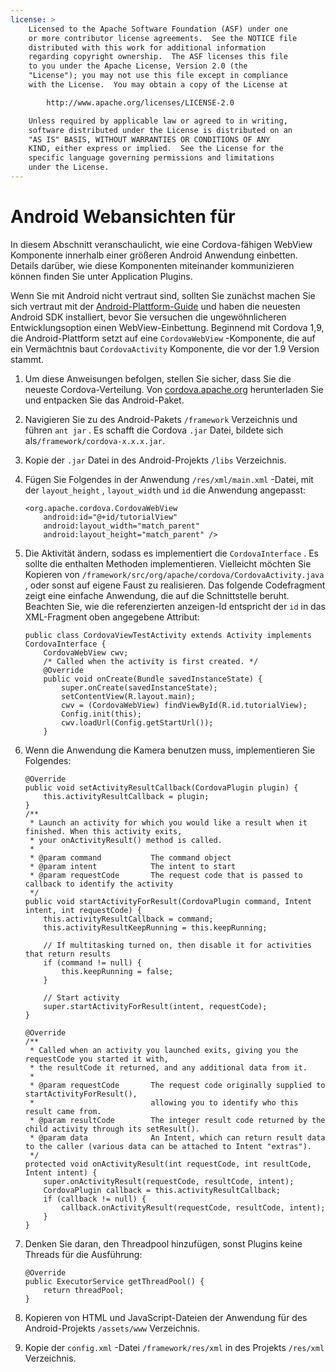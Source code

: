 ```yaml
---
license: >
    Licensed to the Apache Software Foundation (ASF) under one
    or more contributor license agreements.  See the NOTICE file
    distributed with this work for additional information
    regarding copyright ownership.  The ASF licenses this file
    to you under the Apache License, Version 2.0 (the
    "License"); you may not use this file except in compliance
    with the License.  You may obtain a copy of the License at

        http://www.apache.org/licenses/LICENSE-2.0

    Unless required by applicable law or agreed to in writing,
    software distributed under the License is distributed on an
    "AS IS" BASIS, WITHOUT WARRANTIES OR CONDITIONS OF ANY
    KIND, either express or implied.  See the License for the
    specific language governing permissions and limitations
    under the License.
---
```


# Android Webansichten für

In diesem Abschnitt veranschaulicht, wie eine Cordova-fähigen WebView Komponente innerhalb einer größeren Android Anwendung einbetten. Details darüber, wie diese Komponenten miteinander kommunizieren können finden Sie unter Application Plugins.

Wenn Sie mit Android nicht vertraut sind, sollten Sie zunächst machen Sie sich vertraut mit der <a href="index.html">Android-Plattform-Guide</a> und haben die neuesten Android SDK installiert, bevor Sie versuchen die ungewöhnlicheren Entwicklungsoption einen WebView-Einbettung. Beginnend mit Cordova 1,9, die Android-Plattform setzt auf eine `CordovaWebView` -Komponente, die auf ein Vermächtnis baut `CordovaActivity` Komponente, die vor der 1.9 Version stammt.

1.  Um diese Anweisungen befolgen, stellen Sie sicher, dass Sie die neueste Cordova-Verteilung. Von [cordova.apache.org][1] herunterladen Sie und entpacken Sie das Android-Paket.

2.  Navigieren Sie zu des Android-Pakets `/framework` Verzeichnis und führen `ant jar` . Es schafft die Cordova `.jar` Datei, bildete sich als`/framework/cordova-x.x.x.jar`.

3.  Kopie der `.jar` Datei in des Android-Projekts `/libs` Verzeichnis.

4.  Fügen Sie Folgendes in der Anwendung `/res/xml/main.xml` -Datei, mit der `layout_height` , `layout_width` und `id` die Anwendung angepasst:
    
        <org.apache.cordova.CordovaWebView
            android:id="@+id/tutorialView"
            android:layout_width="match_parent"
            android:layout_height="match_parent" />
        

5.  Die Aktivität ändern, sodass es implementiert die `CordovaInterface` . Es sollte die enthalten Methoden implementieren. Vielleicht möchten Sie Kopieren von `/framework/src/org/apache/cordova/CordovaActivity.java` , oder sonst auf eigene Faust zu realisieren. Das folgende Codefragment zeigt eine einfache Anwendung, die auf die Schnittstelle beruht. Beachten Sie, wie die referenzierten anzeigen-Id entspricht der `id` in das XML-Fragment oben angegebene Attribut:
    
        public class CordovaViewTestActivity extends Activity implements CordovaInterface {
            CordovaWebView cwv;
            /* Called when the activity is first created. */
            @Override
            public void onCreate(Bundle savedInstanceState) {
                super.onCreate(savedInstanceState);
                setContentView(R.layout.main);
                cwv = (CordovaWebView) findViewById(R.id.tutorialView);
                Config.init(this);
                cwv.loadUrl(Config.getStartUrl());
            }
        

6.  Wenn die Anwendung die Kamera benutzen muss, implementieren Sie Folgendes:
    
        @Override
        public void setActivityResultCallback(CordovaPlugin plugin) {
            this.activityResultCallback = plugin;
        }
        /**
         * Launch an activity for which you would like a result when it finished. When this activity exits,
         * your onActivityResult() method is called.
         *
         * @param command           The command object
         * @param intent            The intent to start
         * @param requestCode       The request code that is passed to callback to identify the activity
         */
        public void startActivityForResult(CordovaPlugin command, Intent intent, int requestCode) {
            this.activityResultCallback = command;
            this.activityResultKeepRunning = this.keepRunning;
        
            // If multitasking turned on, then disable it for activities that return results
            if (command != null) {
                this.keepRunning = false;
            }
        
            // Start activity
            super.startActivityForResult(intent, requestCode);
        }   
        
        @Override
        /**
         * Called when an activity you launched exits, giving you the requestCode you started it with,
         * the resultCode it returned, and any additional data from it.
         *
         * @param requestCode       The request code originally supplied to startActivityForResult(),
         *                          allowing you to identify who this result came from.
         * @param resultCode        The integer result code returned by the child activity through its setResult().
         * @param data              An Intent, which can return result data to the caller (various data can be attached to Intent "extras").
         */
        protected void onActivityResult(int requestCode, int resultCode, Intent intent) {
            super.onActivityResult(requestCode, resultCode, intent);
            CordovaPlugin callback = this.activityResultCallback;
            if (callback != null) {
                callback.onActivityResult(requestCode, resultCode, intent);
            }
        }
        

7.  Denken Sie daran, den Threadpool hinzufügen, sonst Plugins keine Threads für die Ausführung:
    
        @Override
        public ExecutorService getThreadPool() {
            return threadPool;
        }
        

8.  Kopieren von HTML und JavaScript-Dateien der Anwendung für des Android-Projekts `/assets/www` Verzeichnis.

9.  Kopie der `config.xml` -Datei `/framework/res/xml` in des Projekts `/res/xml` Verzeichnis.

 [1]: http://cordova.apache.org
